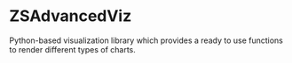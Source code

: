 # ZSAdvancedViz
Python-based visualization library which provides a ready to use functions to render different types of charts.
